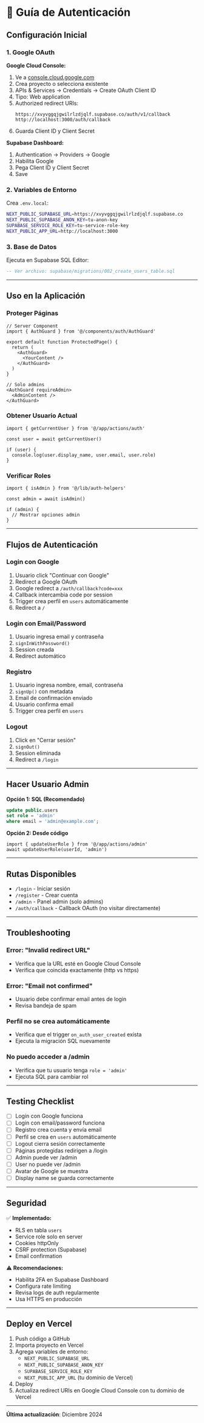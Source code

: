 # 🔐 Guía de Autenticación

## Configuración Inicial

### 1. Google OAuth

**Google Cloud Console:**
1. Ve a [console.cloud.google.com](https://console.cloud.google.com)
2. Crea proyecto o selecciona existente
3. APIs & Services → Credentials → Create OAuth Client ID
4. Tipo: Web application
5. Authorized redirect URIs:
   ```
   https://xvyvggqjgwilrlzdjqlf.supabase.co/auth/v1/callback
   http://localhost:3000/auth/callback
   ```
6. Guarda Client ID y Client Secret

**Supabase Dashboard:**
1. Authentication → Providers → Google
2. Habilita Google
3. Pega Client ID y Client Secret
4. Save

### 2. Variables de Entorno

Crea `.env.local`:
```bash
NEXT_PUBLIC_SUPABASE_URL=https://xvyvggqjgwilrlzdjqlf.supabase.co
NEXT_PUBLIC_SUPABASE_ANON_KEY=tu-anon-key
SUPABASE_SERVICE_ROLE_KEY=tu-service-role-key
NEXT_PUBLIC_APP_URL=http://localhost:3000
```

### 3. Base de Datos

Ejecuta en Supabase SQL Editor:
```sql
-- Ver archivo: supabase/migrations/002_create_users_table.sql
```

---

## Uso en la Aplicación

### Proteger Páginas

```tsx
// Server Component
import { AuthGuard } from '@/components/auth/AuthGuard'

export default function ProtectedPage() {
  return (
    <AuthGuard>
      <YourContent />
    </AuthGuard>
  )
}

// Solo admins
<AuthGuard requireAdmin>
  <AdminContent />
</AuthGuard>
```

### Obtener Usuario Actual

```tsx
import { getCurrentUser } from '@/app/actions/auth'

const user = await getCurrentUser()

if (user) {
  console.log(user.display_name, user.email, user.role)
}
```

### Verificar Roles

```tsx
import { isAdmin } from '@/lib/auth-helpers'

const admin = await isAdmin()

if (admin) {
  // Mostrar opciones admin
}
```

---

## Flujos de Autenticación

### Login con Google
1. Usuario click "Continuar con Google"
2. Redirect a Google OAuth
3. Google redirect a `/auth/callback?code=xxx`
4. Callback intercambia code por session
5. Trigger crea perfil en `users` automáticamente
6. Redirect a `/`

### Login con Email/Password
1. Usuario ingresa email y contraseña
2. `signInWithPassword()`
3. Session creada
4. Redirect automático

### Registro
1. Usuario ingresa nombre, email, contraseña
2. `signUp()` con metadata
3. Email de confirmación enviado
4. Usuario confirma email
5. Trigger crea perfil en `users`

### Logout
1. Click en "Cerrar sesión"
2. `signOut()`
3. Session eliminada
4. Redirect a `/login`

---

## Hacer Usuario Admin

**Opción 1: SQL (Recomendado)**
```sql
update public.users 
set role = 'admin' 
where email = 'admin@example.com';
```

**Opción 2: Desde código**
```tsx
import { updateUserRole } from '@/app/actions/admin'
await updateUserRole(userId, 'admin')
```

---

## Rutas Disponibles

- `/login` - Iniciar sesión
- `/register` - Crear cuenta
- `/admin` - Panel admin (solo admins)
- `/auth/callback` - Callback OAuth (no visitar directamente)

---

## Troubleshooting

### Error: "Invalid redirect URL"
- Verifica que la URL esté en Google Cloud Console
- Verifica que coincida exactamente (http vs https)

### Error: "Email not confirmed"
- Usuario debe confirmar email antes de login
- Revisa bandeja de spam

### Perfil no se crea automáticamente
- Verifica que el trigger `on_auth_user_created` exista
- Ejecuta la migración SQL nuevamente

### No puedo acceder a /admin
- Verifica que tu usuario tenga `role = 'admin'`
- Ejecuta SQL para cambiar rol

---

## Testing Checklist

- [ ] Login con Google funciona
- [ ] Login con email/password funciona
- [ ] Registro crea cuenta y envía email
- [ ] Perfil se crea en `users` automáticamente
- [ ] Logout cierra sesión correctamente
- [ ] Páginas protegidas redirigen a /login
- [ ] Admin puede ver /admin
- [ ] User no puede ver /admin
- [ ] Avatar de Google se muestra
- [ ] Display name se guarda correctamente

---

## Seguridad

✅ **Implementado:**
- RLS en tabla `users`
- Service role solo en server
- Cookies httpOnly
- CSRF protection (Supabase)
- Email confirmation

⚠️ **Recomendaciones:**
- Habilita 2FA en Supabase Dashboard
- Configura rate limiting
- Revisa logs de auth regularmente
- Usa HTTPS en producción

---

## Deploy en Vercel

1. Push código a GitHub
2. Importa proyecto en Vercel
3. Agrega variables de entorno:
   - `NEXT_PUBLIC_SUPABASE_URL`
   - `NEXT_PUBLIC_SUPABASE_ANON_KEY`
   - `SUPABASE_SERVICE_ROLE_KEY`
   - `NEXT_PUBLIC_APP_URL` (tu dominio de Vercel)
4. Deploy
5. Actualiza redirect URIs en Google Cloud Console con tu dominio de Vercel

---

**Última actualización**: Diciembre 2024

